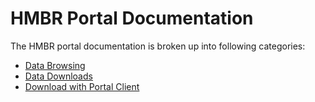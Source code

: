 # HMBR Portal Documentation

The HMBR portal documentation is broken up into following categories:

* [Data Browsing](/browse_portal/)
* [Data Downloads](/download_file_manifest/)
* [Download with Portal Client](/download_portal_client/)